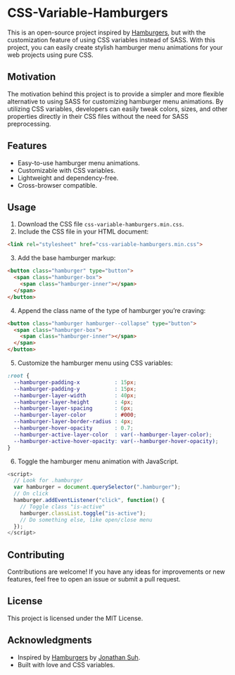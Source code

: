 # CSS-Variable-Hamburgers

This is an open-source project inspired by [Hamburgers](https://jonsuh.com/hamburgers/), but with the customization feature of using CSS variables instead of SASS. With this project, you can easily create stylish hamburger menu animations for your web projects using pure CSS.

## Motivation

The motivation behind this project is to provide a simpler and more flexible alternative to using SASS for customizing hamburger menu animations. By utilizing CSS variables, developers can easily tweak colors, sizes, and other properties directly in their CSS files without the need for SASS preprocessing.

## Features

- Easy-to-use hamburger menu animations.
- Customizable with CSS variables.
- Lightweight and dependency-free.
- Cross-browser compatible.

## Usage

1. Download the CSS file ```css-variable-hamburgers.min.css```.
2. Include the CSS file in your HTML document:

```html
<link rel="stylesheet" href="css-variable-hamburgers.min.css">
```

3. Add the base hamburger markup:

```html
<button class="hamburger" type="button">
  <span class="hamburger-box">
    <span class="hamburger-inner"></span>
  </span>
</button>  
```

4. Append the class name of the type of hamburger you’re craving:

```html
<button class="hamburger hamburger--collapse" type="button">
  <span class="hamburger-box">
    <span class="hamburger-inner"></span>
  </span>
</button> 
```

5. Customize the hamburger menu using CSS variables:

```css
:root {
  --hamburger-padding-x           : 15px;
  --hamburger-padding-y           : 15px;
  --hamburger-layer-width         : 40px;
  --hamburger-layer-height        : 4px;
  --hamburger-layer-spacing       : 6px;
  --hamburger-layer-color         : #000;
  --hamburger-layer-border-radius : 4px;
  --hamburger-hover-opacity       : 0.7;
  --hamburger-active-layer-color  : var(--hamburger-layer-color);
  --hamburger-active-hover-opacity: var(--hamburger-hover-opacity);
}
```

6. Toggle the hamburger menu animation with JavaScript.

```js
<script>
  // Look for .hamburger
  var hamburger = document.querySelector(".hamburger");
  // On click
  hamburger.addEventListener("click", function() {
    // Toggle class "is-active"
    hamburger.classList.toggle("is-active");
    // Do something else, like open/close menu
  });
</script>
```

## Contributing

Contributions are welcome! If you have any ideas for improvements or new features, feel free to open an issue or submit a pull request.

## License

This project is licensed under the MIT License.

## Acknowledgments

- Inspired by [Hamburgers](https://github.com/jonsuh/hamburgers) by [Jonathan Suh](https://github.com/jonsuh).
- Built with love and CSS variables.
